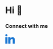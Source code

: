 # Hi 👋
### Connect with me
<p style="align-items:left";>
<a href="https://www.linkedin.com/in/mbugua-naomi/" target="blank" >
<img src="./images/linked-in-alt.svg" alt="linkedin logo" width=30px>
</a>
</p>


